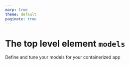 ```yaml
---
marp: true
theme: default
paginate: true
---
```


# The top level element `models`
Define and tune your models for your containerized app

